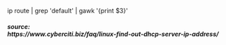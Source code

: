 <p>
ip route | grep 'default' | gawk '{print $3}'
</p>

<h5>
source: <br>
https://www.cyberciti.biz/faq/linux-find-out-dhcp-server-ip-address/
</h5>